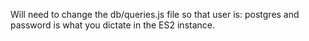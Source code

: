 Will need to change the db/queries.js file so that user is: postgres and password is what you dictate in the ES2 instance.
